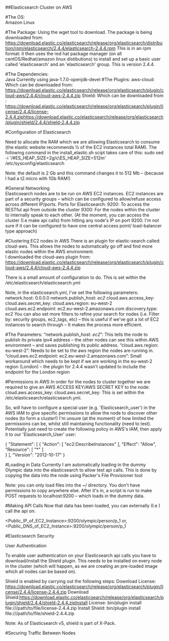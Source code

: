 ##Elasticsearch Cluster on AWS 
 
 
#The OS:  
Amazon Linux 
 
#The Package: 
Using the wget tool to download. 
The package is being downloaded from: 
https://download.elastic.co/elasticsearch/release/org/elasticsearch/distribution/rpm/elasticsearch/2.4.4/elasticsearch-2.4.4.rpm 
This is in an rpm format: it then uses the red hat package manager (on all centOS/Redhat/amazon linux distibutions) to install and set up a basic user called 'elasticsearch' and an 'elasticsearch' group. 
This is version 2.4.4. 
 
#The Dependencies:  
Java 
Currently using java-1.7.0-openjdk-devel 
#The Plugins: 
aws-cloud: 
Which can be downloaded from: 
https://download.elastic.co/elasticsearch/release/org/elasticsearch/plugin/cloud-aws/2.4.4/cloud-aws-2.4.4.zip 
Shield: 
Which can be downloaded from : 
https://download.elastic.co/elasticsearch/release/org/elasticsearch/plugin/license/2.4.4/license-2.4.4.ziphttps://download.elastic.co/elasticsearch/release/org/elasticsearch/plugin/shield/2.4.4/shield-2.4.4.zip 
 
#Configuration of Elasticsearch 
 
Need to allocate the RAM which we are allowing Elasticsearch to consume (the elastic website recommends ½ of the EC2 instances total RAM). The following command in the install_elastic.sh scipt takes care of this: 
sudo sed -i '/#ES_HEAP_SIZE=2g/c\ES_HEAP_SIZE=512m' /etc/sysconfig/elasticsearch 
 
Note: the default is 2 Gb and this command changes it to 512 Mb – (because I had a t2.micro with 1Gb RAM!) 
 
#General Networking  
Elasticsearch nodes are to be run on AWS EC2 instances. EC2 instances are part of a security groups – which can be configured to allow/refuse access across different IP/ports. 
Ports for Elasticsearch: 
9200: To access the RESTful api from outside the cluster 
9300: For the nodes within the cluster to internally speak to each other. 
(At the moment, you can access the cluster (I.e make api calls) from hitting any node's IP on port 9200. I'm not sure if it can be configured to have one central access point/ load-balancer type approach) 
 
#Clustering EC2 nodes in AWS 
There is an plugin for elastic-search called: cloud-aws. This allows the nodes to automatically go off and find more elastic nodes within the AWS environment.  
I downloaded the cloud-aws plugin from: 
https://download.elastic.co/elasticsearch/release/org/elasticsearch/plugin/cloud-aws/2.4.4/cloud-aws-2.4.4.zip 
 
There is a small amount of configuration to do. This is set within the /etc/elasticsearch/elasticsearch.yml 
 
Note, in the elasticsearch.yml, I've set the following parameters: 
network.host: 0.0.0.0 
network.publish_host: _ec2_ 
cloud.aws.access_key: <Insert Access Key> 
cloud.aws.secret_key: <Insert Secret Key> 
cloud.aws.region: eu-west-2 
cloud.aws.ec2.endpoint: ec2.eu-west-2.amazonaws.com 
discovery.type: ec2 
You can also set more filters to refine your search for nodes (i.e. Filter by: security groups, ec2_tags, etc) – this is useful if we've got a lot of EC2 instances to search through – It makes the process more efficient. 

#The Parameters: 
“network.publish_host: _ec2_”: This tells the node to publish its private ipv4 address – the other nodes can see this within AWS environment – and saves publishing its public address. 
“cloud.aws.region: eu-west-2”: Needs to be set to the aws region the nodes are running in. 
“cloud.aws.ec2.endpoint: ec2.eu-west-2.amazonaws.com”: Small workaround which needs to be kept if we are working in the eu-west-2 region (London) – the plugin for 2.4.4 wasn't updated to include the endpoint for the London region  
 
#Permissions in AWS 
In order for the nodes to cluster together we are required to give an AWS ACCESS KEY/AWS SECRET KEY to the node: 
cloud.aws.access_key: <Insert Access Key> 
cloud.aws.secret_key: <Insert Secret Key> 
This is set within the /etc/elasticsearch/elasticsearch.yml. 
 
So, will have to configure a special user (e.g. 'Elasticsearch_user') in the AWS IAM to give specific permissions to allow the node to discover other nodes (to form a cluster!) 
I'm unsure (at the moment) of how limited the permissions can be, whilst still maintaining functionality (need to test). 
Potentially just need to create the following policy in AWS's IAM, then apply it to our 'Elasticsearch_User' user: 
 
{ 
    "Statement": [ 
        { 
            "Action": [ 
                "ec2:DescribeInstances" 
            ], 
            "Effect": "Allow", 
            "Resource": [ 
                "*" 
            ]            
        } 
    ], 
    "Version": "2012-10-17" 
} 
 
 
 
 
#Loading in Data 
Currently I am automatically loading in the dummy Olympic data into the elasticsearch to allow test api calls. This is done by copying the data into the node using Packer's File Provisioner tool  
 
Note: you can only load files into the ~/ directory. You don't have permissions to copy anywhere else. 
After it's in, a script is run to make POST requests to localhost:9200 – which loads in the dummy data. 
 
#Making API Calls 
Now that data has been loaded, you can externally (I.e ) call the api on: 
 
<Public_IP_of_EC2_Instance>:9200/olympic/person/p_1 
or, 
<Public_DNS_of_EC2_Instance>:9200/olympic/person/p_1 
 
#Elasticsearch Security 
 
User Authentication 
 
To enable user authentication on your Elasticsearch api calls you have to download/install the Shield plugin. This needs to be installed on every node in the cluster (which will happen, as we are creating an pre-loaded image which all nodes can be based on). 
 
Shield is enabled by carrying out the following steps: 
Download License: 
https://download.elastic.co/elasticsearch/release/org/elasticsearch/plugin/license/2.4.4/license-2.4.4.zip 
Download Shield:https://download.elastic.co/elasticsearch/release/org/elasticsearch/plugin/shield/2.4.4/shield-2.4.4.zipInstall License: 
bin/plugin install file:///path/to/file/license-2.4.4.zip 
Install Shield: 
bin/plugin install file:///path/to/file/shield-2.4.4.zip 
 
Note: As of Elasticsearch v5, shield is part of X-Pack. 
 
#Securing Traffic Between Nodes
